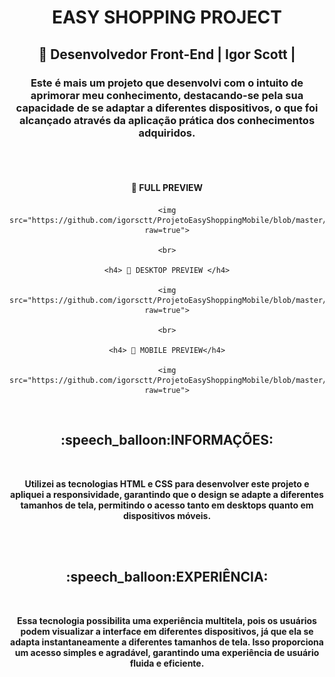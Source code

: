 <h1 align="center">EASY SHOPPING PROJECT</h1>

<div align="center">
<h2>🚀 Desenvolvedor Front-End | Igor Scott |</h2> 

<h3>Este é mais um projeto que desenvolvi com o intuito de aprimorar meu conhecimento, destacando-se pela sua capacidade de se adaptar a diferentes dispositivos, o que foi alcançado através da aplicação prática dos conhecimentos adquiridos.</h3>
</div>
<br>
<br>
<div align="center">
    <h4> 🚀 FULL PREVIEW </h4>

    <img src="https://github.com/igorsctt/ProjetoEasyShoppingMobile/blob/master/assets/FullPreview.png?raw=true">

    <br>

    <h4> 🚀 DESKTOP PREVIEW </h4>

    <img src="https://github.com/igorsctt/ProjetoEasyShoppingMobile/blob/master/assets/DesktopPreview.png?raw=true">

    <br>

    <h4> 🚀 MOBILE PREVIEW</h4>

    <img src="https://github.com/igorsctt/ProjetoEasyShoppingMobile/blob/master/assets/MobilePreview.png?raw=true">
    
</div>
<br>
<div align="center">
    <h2>:speech_balloon:INFORMAÇÕES:</h2>
    <br>
    <p> <b> Utilizei as tecnologias <strong>HTML</strong> e <strong>CSS</strong> para desenvolver este projeto e apliquei a <strong>responsividade</strong>, garantindo que o design se adapte a diferentes tamanhos de tela, permitindo o acesso tanto em desktops quanto em dispositivos móveis. </p>
    <br>
    <br>
    <h2>:speech_balloon:EXPERIÊNCIA:</h2>
    <br> 
    <p> Essa tecnologia possibilita uma experiência multitela, pois os usuários podem visualizar a interface em diferentes dispositivos, já que ela se adapta instantaneamente a diferentes tamanhos de tela. Isso proporciona um acesso simples e agradável, garantindo uma experiência de usuário fluida e eficiente. </p>
</div>
